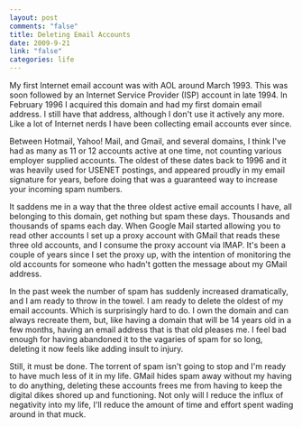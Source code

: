 ```yaml
--- 
layout: post
comments: "false"
title: Deleting Email Accounts
date: 2009-9-21
link: "false"
categories: life
---
```

My first Internet email account was with AOL around March 1993. This was soon followed by an Internet Service Provider (ISP) account in late 1994. In February 1996 I acquired this domain and had my first domain email address. I still have that address, although I don't use it actively any more. Like a lot of Internet nerds I have been collecting email accounts ever since.

Between Hotmail, Yahoo! Mail, and Gmail, and several domains, I think I've had as many as 11 or 12 accounts active at one time, not counting various employer supplied accounts. The oldest of these dates back to 1996 and it was heavily used for USENET postings, and appeared proudly in my email signature for years, before doing that was a guaranteed way to increase your incoming spam numbers.

It saddens me in a way that the three oldest active email accounts I have, all belonging to this domain, get nothing but spam these days. Thousands and thousands of spams each day. When Google Mail started allowing you to read other accounts I set up a proxy account with GMail that reads these three old accounts, and I consume the proxy account via IMAP. It's been a couple of years since I set the proxy up, with the intention of monitoring the old accounts for someone who hadn't gotten the message about my GMail address.

In the past week the number of spam has suddenly increased dramatically, and I am ready to throw in the towel. I am ready to delete the oldest of my email accounts. Which is surprisingly hard to do. I own the domain and can always recreate them, but, like having a domain that will be 14 years old in a few months, having an email address that is that old pleases me. I feel bad enough for having abandoned it to the vagaries of spam for so long, deleting it now feels like adding insult to injury.

Still, it must be done. The torrent of spam isn't going to stop and I'm ready to have much less of it in my life. GMail hides spam away without my having to do anything, deleting these accounts frees me from having to keep the digital dikes shored up and functioning. Not only will I reduce the influx of negativity into my life, I'll reduce the amount of time and effort spent wading around in that muck.
